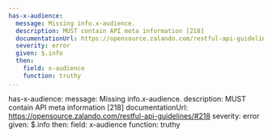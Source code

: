 ```yaml
---
has-x-audience:
  message: Missing info.x-audience.
  description: MUST contain API meta information [218]
  documentationUrl: https://opensource.zalando.com/restful-api-guidelines/#218
  severity: error
  given: $.info
  then:
    field: x-audience
    function: truthy
...
```

has-x-audience:
  message: Missing info.x-audience.
  description: MUST contain API meta information [218]
  documentationUrl: https://opensource.zalando.com/restful-api-guidelines/#218
  severity: error
  given: $.info
  then:
    field: x-audience
    function: truthy